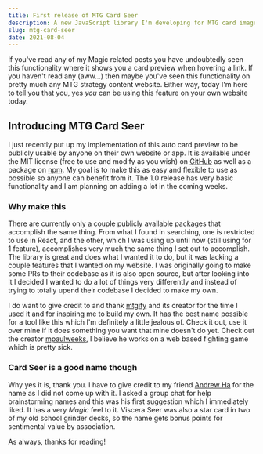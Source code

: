 ```yaml
---
title: First release of MTG Card Seer
description: A new JavaScript library I'm developing for MTG card image previewing on the web.
slug: mtg-card-seer
date: 2021-08-04
---
```


If you've read any of my Magic related posts you have undoubtedly seen <card-link name="viscera seer">this functionality</card-link> where it shows you a card preview when hovering a link. If you haven't read any (aww...) then maybe you've seen this functionality on pretty much any MTG strategy content website. Either way, today I'm here to tell you that you, yes _you_ can be using this feature on your own website today.

## Introducing MTG Card Seer

I just recently put up my implementation of this auto card preview to be publicly usable by anyone on their own website or app. It is available under the MIT license (free to use and modify as you wish) on <a href="https://github.com/im-sticky/mtg-card-seer" target="_blank" rel="nofollow noreferrer noopener" class="link external-link">GitHub</a> as well as a package on <a href="https://www.npmjs.com/package/mtg-card-seer" target="_blank" rel="nofollow noreferrer noopener" class="link external-link">npm</a>. My goal is to make this as easy and flexible to use as possible so anyone can benefit from it. The 1.0 release has very basic functionality and I am planning on adding a lot in the coming weeks.

### Why make this

There are currently only a couple publicly available packages that accomplish the same thing. From what I found in searching, one is restricted to use in React, and the other, which I was using up until now (still using for 1 feature), accomplishes very much the same thing I set out to accomplish. The library is great and does what I wanted it to do, but it was lacking a couple features that I wanted on my website. I was originally going to make some PRs to their codebase as it is also open source, but after looking into it I decided I wanted to do a lot of things very differently and instead of trying to totally upend their codebase I decided to make my own.

I do want to give credit to and thank <a href="https://mtgify.org/" target="_blank" rel="nofollow noreferrer noopener" class="link external-link">mtgify</a> and its creator for the time I used it and for inspiring me to build my own. It has the best name possible for a tool like this which I'm definitely a little jealous of. Check it out, use it over mine if it does something you want that mine doesn't do yet. Check out the creator <a href="https://twitter.com/mpaulweeks" target="_blank" rel="nofollow noreferrer noopener" class="link external-link">mpaulweeks</a>, I believe he works on a web based fighting game which is pretty sick.

### Card Seer is a good name though

Why yes it is, thank you. I have to give credit to my friend <a href="https://twitter.com/anewandrew" target="_blank" rel="nofollow noreferrer noopener" class="link external-link">Andrew Ha</a> for the name as I did not come up with it. I asked a group chat for help brainstorming names and this was his first suggestion which I immediately liked. It has a very _Magic_ feel to it. <card-link>Viscera Seer</card-link> was also a star card in two of my old school grinder decks, so the name gets bonus points for sentimental value by association.

As always, thanks for reading!